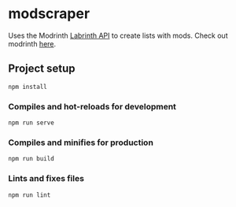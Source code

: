 # modscraper

Uses the Modrinth [Labrinth API](https://github.com/modrinth/labrinth) to create lists with mods. Check out modrinth [here](https://github.com/modrinth).
## Project setup
```
npm install
```

### Compiles and hot-reloads for development
```
npm run serve
```

### Compiles and minifies for production
```
npm run build
```

### Lints and fixes files
```
npm run lint
```
